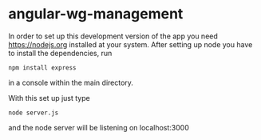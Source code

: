 # angular-wg-management

In order to set up this development version of the app you need https://nodejs.org installed at your system.
After setting up node you have to install the dependencies, run
```
npm install express
```
in a console within the main directory.


With this set up just type
```
node server.js
```
and the node server will be listening on localhost:3000